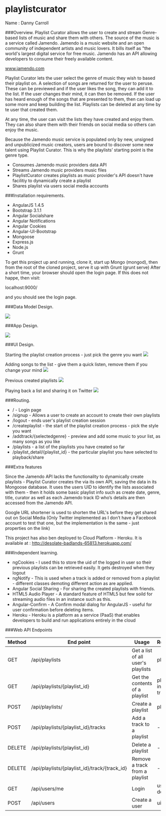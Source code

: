 # playlistcurator

Name : Danny Carroll

###Overview.
Playlist Curator allows the user to create and stream Genre-based lists of music and share them with others. The source of the music is a service called Jamendo. Jamendo is a music website and an open community of independent artists and music lovers. It bills itself as "the world's largest digital service for free music. Jamendo has an API allowing developers to consume their freely available content.

www.jamendo.com

Playlist Curator lets the user select the genre of music they wish to based their playlist on. A selection of songs are returned for the user to peruse. These can be previewed and if the user likes the song, they can add it to the list. If the user changes their mind, it can then be removed. If the user has heard enough of the songs that are presented to them, then can load up some more and keep building the list. Playlists can be deleted at any time by te user that created them.

At any time, the user can visit the lists they have created and enjoy them. They can also share them with their friends on social media so others can enjoy the music.

Because the Jamendo music service is populated only by new, unsigned and unpublicized music creators, users are bound to discover some new talent using Playlist Curator. This is why the playlists’ starting point is the genre type.


 + Consumes Jamendo music providers data API
 + Streams Jamendo music providers music files
 + PlaylistCurator creates playlists as music provider's API doesn't have facilitiy to dynamically create a playlist
 + Shares playlist via users social media accounts


###Installation requirements.

+ AngularJS 1.4.5
+ Bootstrap 3.1.1
+ Angular Socialshare
+ Angular Notifications
+ Angular Cookies
+ Angular-UI-Bootstrap
+ Mongoose
+ Express.js
+ Node.js
+ Grunt

To get this project up and running, clone it, start up Mongo (mongod), then from the root of the cloned project, serve it up with Grunt (grunt serve)
After a short time, your browser should open the login page. If this does not happe, then visit:

localhost:9000/

and you should see the login page. 

###Data Model Design.

![][image1]

###App Design.

![][image2]

###UI Design.

Starting the playlist creation process - just pick the genre you want
![][image3]

Adding songs to the list - give them a quick listen, remove them if you change your mind
![][image4]

Previous created playlists
![][image5]

Playing back a list and sharing it on Twitter
![][image6]

###Routing.

+ / - Login page
+ /signup - Allows a user to create an account to create their own playlists
+ /logout - ends user's playlist creation session
+ /createplaylist - the start of the playlist creation process - pick the style you want
+ /addtrack/{selectedgenre} - preview and add some music to your list, as many songs as you like
+ /playlists - a list of the playlists you have created so far
+ /playlist_detail/{playlist_id} - the particular playlist you have selected to playback/share

###Extra features

Since the Jamendo API lacks the functionality to dynamically create playlists - Playlist Curator creates the via its own API, saving the data in its Mongoose database. It uses the users UID to identify the lists associated with them - then it holds some basic playlist info such as create date, genre, title, curator as well as each Jamendo track ID who’s details are then accessed from the Jamendo API.

Google URL shortener is used to shorten the URL's before they get shared out on Social Media (Only Twitter implemented as I don’t have a Facebook account to test that one, but the implementation is the same - just properties on the link)

This project has also ben deployed to Cloud Platform - Heroku. It is available at : 
http://desolate-badlands-65813.herokuapp.com/


###Independent learning.

+ ngCookies - I used this to store the uid of the logged in user so their previous playlists can be retrieved easily. It gets destroyed when they logout
+ ngNotify - This is used when a track is added or removed from a playlist - different classes demoting different action as are applied.
+ Angular Social Sharing - For sharing the created playlists with friends.
+ HTML5 Audio Player - A standard feature of HTML5 but few soild for streaming audio files in an instance such as this.
+ Angular-Confirm - A Confirm modal dialog for AngularJS - useful for user confirmation before deleting items.
+ Heroku - Heroku is a platform as a service (PaaS) that enables developers to build and run applications entirely in the cloud

###Web API Endpoints

| Method        | End point                                      | Usage                               | Returns                     |
| ------------- | ---------------------------------------------- | ----------------------------------  | --------------------------  |
| GET           | /api/playlists                                 | Get a list of all user's playlists  | playlists                   |
| GET           | /api/playlists/{playlist_id}                   | Get the contents of a playlist      | playlist inc. tracks        |
| POST          | /api/playlists/                                | Create a playlist                   | playlist                    |
| POST          | /api/playlists/{playlist_id}/tracks            | Add a track to a playlist           | -                           |
| DELETE        | /api/playlists/{playlist_id}                   | Delete a playlist                   | -                           |
| DELETE        | /api/playlists/{playlist_id}/track/{track_id}  | Remove a track from a playlist      | -                           |
| GET           | /api/users/me                                  | Login                               | user details                |
| POST          | /api/users                                     | Create a user                       | uid                         |


[image1]: /images/promotion/ss1.png
[image2]: /images/promotion/ss2.png
[image3]: /images/promotion/ss3.png
[image4]: /images/promotion/ss4.png
[image5]: /images/promotion/ss5.png
[image6]: /images/promotion/ss6.png
